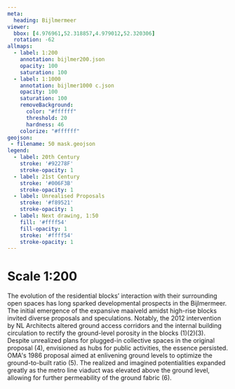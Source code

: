 ```yaml
---
meta:
  heading: Bijlmermeer
viewer:
  bbox: [4.976961,52.318857,4.979012,52.320306]
  rotation: -62
allmaps:
  - label: 1:200
    annotation: bijlmer200.json
    opacity: 100
    saturation: 100
  - label: 1:1000
    annotation: bijlmer1000 c.json
    opacity: 100
    saturation: 100
    removeBackground:
      color: "#ffffff"
      threshold: 20
      hardness: 46
    colorize: "#ffffff"
geojson:
 - filename: 50 mask.geojson
legend:
  - label: 20th Century
    stroke: '#92278F'
    stroke-opacity: 1
  - label: 21st Century
    stroke: '#006F3B'
    stroke-opacity: 1
  - label: Unrealised Proposals
    stroke: '#f89521'
    stroke-opacity: 1
  - label: Next drawing, 1:50
    fill: '#ffff54'
    fill-opacity: 1
    stroke: '#ffff54'
    stroke-opacity: 1
---
```

# Scale 1:200

The evolution of the residential blocks’ interaction with their surrounding open spaces has long sparked developmental prospects in the Bijlmermeer. The initial emergence of the expansive maaiveld amidst high-rise blocks invited diverse proposals and speculations. Notably, the 2012 intervention by NL Architects altered ground access corridors and the internal building circulation to rectify the ground-level porosity in the blocks (1)(2)(3). Despite unrealized plans for plugged-in collective spaces in the original proposal (4), envisioned as hubs for public activities, the essence persisted. OMA's 1986 proposal aimed at enlivening ground levels to optimize the ground-to-built ratio (5). The realized and imagined potentialities expanded greatly as the metro line viaduct was elevated above the ground level, allowing for further permeability of the ground fabric (6).
